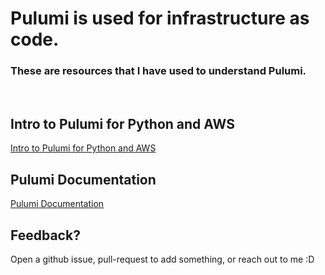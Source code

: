 # Pulumi is used for infrastructure as code. 

### These are resources that I have used to understand Pulumi.

<br>

## Intro to Pulumi for Python and AWS
[Intro to Pulumi for Python and AWS]

## Pulumi Documentation
[Pulumi Documentation]


## Feedback?
Open a github issue, pull-request to add something, or reach out to me :D



[Intro to Pulumi for Python and AWS]: https://www.youtube.com/watch?v=60LYNRnmM5M
[Pulumi Documentation]: https://www.pulumi.com/docs/get-started/
